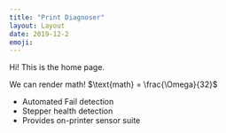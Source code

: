 ```yaml
---
title: "Print Diagnoser"
layout: Layout
date: 2019-12-2
emoji:
---
```


Hi! This is the home page.

We can render math!
$\text{math} = \frac{\Omega}{32}$

<ul>
    <li>Automated Fail detection</li>
    <li>Stepper health detection</li>
    <li>Provides on-printer sensor suite</li>
</ul>